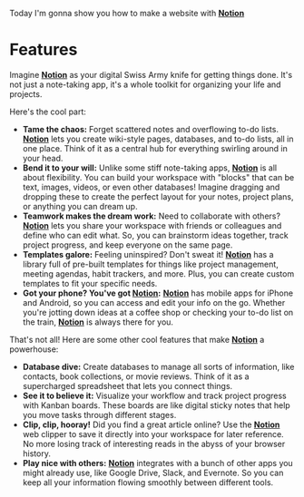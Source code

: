 Today I'm gonna show you how to make a website with __[Notion](https://notion.so/)__
# Features
Imagine __[Notion](https://notion.so/)__ as your digital Swiss Army knife for getting things done. It's not just a note-taking app, it's a whole toolkit for organizing your life and projects.

Here's the cool part:

- **Tame the chaos:** Forget scattered notes and overflowing to-do lists. __[Notion](https://notion.so/)__ lets you create wiki-style pages, databases, and to-do lists, all in one place. Think of it as a central hub for everything swirling around in your head.
- **Bend it to your will:** Unlike some stiff note-taking apps, __[Notion](https://notion.so/)__ is all about flexibility. You can build your workspace with "blocks" that can be text, images, videos, or even other databases! Imagine dragging and dropping these to create the perfect layout for your notes, project plans, or anything you can dream up.
- **Teamwork makes the dream work:** Need to collaborate with others? __[Notion](https://notion.so/)__ lets you share your workspace with friends or colleagues and define who can edit what. So, you can brainstorm ideas together, track project progress, and keep everyone on the same page.
- **Templates galore:** Feeling uninspired? Don't sweat it! __[Notion](https://notion.so/)__ has a library full of pre-built templates for things like project management, meeting agendas, habit trackers, and more. Plus, you can create custom templates to fit your specific needs.
- **Got your phone? You've got __[Notion](https://notion.so/)__:** __[Notion](https://notion.so/)__ has mobile apps for iPhone and Android, so you can access and edit your info on the go. Whether you're jotting down ideas at a coffee shop or checking your to-do list on the train, __[Notion](https://notion.so/)__ is always there for you.

That's not all! Here are some other cool features that make __[Notion](https://notion.so/)__ a powerhouse:

- **Database dive:** Create databases to manage all sorts of information, like contacts, book collections, or movie reviews. Think of it as a supercharged spreadsheet that lets you connect things.
- **See it to believe it:** Visualize your workflow and track project progress with Kanban boards. These boards are like digital sticky notes that help you move tasks through different stages.
- **Clip, clip, hooray!** Did you find a great article online? Use the __[Notion](https://notion.so/)__ web clipper to save it directly into your workspace for later reference. No more losing track of interesting reads in the abyss of your browser history.
- **Play nice with others:** __[Notion](https://notion.so/)__ integrates with a bunch of other apps you might already use, like Google Drive, Slack, and Evernote. So you can keep all your information flowing smoothly between different tools.
